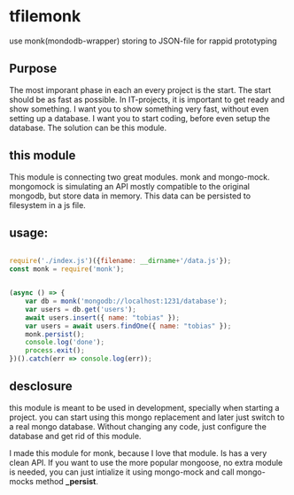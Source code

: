 # tfilemonk
use monk(mondodb-wrapper) storing to JSON-file for rappid prototyping


## Purpose
The most imporant phase in each an every project is the start. The start should be as fast as possible. In IT-projects, it is important to get ready and show something. I want you to show something very fast, without even setting up a database. I want you to start coding, before even setup the database. The solution can be this module.

## this module
This module is connecting two great modules. monk and mongo-mock. mongomock is simulating an API mostly compatible to the original mongodb, but store data in memory. This data can be persisted to filesystem in a js file.

## usage:
```js

require('./index.js')({filename: __dirname+'/data.js'});
const monk = require('monk');


(async () => {
    var db = monk('mongodb://localhost:1231/database');
    var users = db.get('users');
    await users.insert({ name: "tobias" });
    var users = await users.findOne({ name: "tobias" });
    monk.persist();
    console.log('done');
    process.exit();
})().catch(err => console.log(err));

```

## desclosure
this module is meant to be used in development, specially when starting a project. you can start using this mongo replacement and later just switch to a real mongo database. Without changing any code, just configure the database and get rid of this module.

I made this module for monk, because I love that module. Is has a very clean API. If you want to use the more popular mongoose, no extra module is needed, you can just intialize it using mongo-mock and call mongo-mocks method **_persist**.